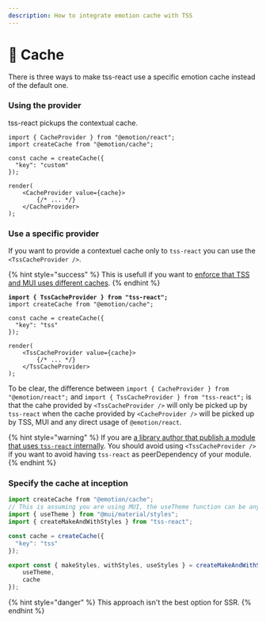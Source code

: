 ```yaml
---
description: How to integrate emotion cache with TSS
---
```


# 💽 Cache

There is three ways to make tss-react use a specific emotion cache instead of the default one. &#x20;

### Using the provider

tss-react pickups the contextual cache.  &#x20;

```tsx
import { CacheProvider } from "@emotion/react";
import createCache from "@emotion/cache";

const cache = createCache({
  "key": "custom"
});

render(
    <CacheProvider value={cache}>
        {/* ... */}
    </CacheProvider>
);
```

### Use a specific provider

If you want to provide a contextuel cache only to `tss-react` you can use the `<TssCacheProvider />`. &#x20;

{% hint style="success" %}
This is usefull if you want to [enforce that TSS and MUI uses different caches](troubleshoot-migration-to-muiv5-with-tss.md).
{% endhint %}

<pre class="language-tsx"><code class="lang-tsx"><strong>import { TssCacheProvider } from "tss-react";
</strong>import createCache from "@emotion/cache";

const cache = createCache({
  "key": "tss"
});

render(
    &#x3C;TssCacheProvider value={cache}>
        {/* ... */}
    &#x3C;/TssCacheProvider>
);</code></pre>

&#x20;To be clear, the difference between `import { CacheProvider } from "@emotion/react";` and `import { TssCacheProvider } from "tss-react";` is that the cahe provided by `<TssCacheProvider />` will only be picked up by `tss-react` when the cache provided by `<CacheProvider />` will be picked up by TSS, MUI and any direct usage of `@emotion/react`. &#x20;

{% hint style="warning" %}
If you are [a library author that publish a module that uses `tss-react` internally](publish-a-module-that-uses-tss.md). You should avoid using `<TssCacheProvider />` if you want to avoid having `tss-react` as peerDependency of your module.&#x20;
{% endhint %}

### Specify the cache at inception

```typescript
import createCache from "@emotion/cache";
// This is assuming you are using MUI, the useTheme function can be any hook that returns an object.
import { useTheme } from "@mui/material/styles";
import { createMakeAndWithStyles } from "tss-react";

const cache = createCache({
  "key": "tss"
});

export const { makeStyles, withStyles, useStyles } = createMakeAndWithStyles({
    useTheme,
    cache
});
```

{% hint style="danger" %}
This approach isn't the best option for SSR.
{% endhint %}
